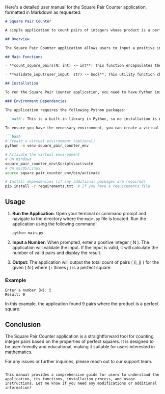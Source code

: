 Here's a detailed user manual for the Square Pair Counter application, formatted in Markdown as requested:

```markdown
# Square Pair Counter

A simple application to count pairs of integers whose product is a perfect square.

## Overview

The Square Pair Counter application allows users to input a positive integer \( N \) and calculates the number of pairs \( (i, j) \) such that \( 1 \leq i, j \leq N \) and \( i \times j \) is a perfect square. This application is useful for mathematical explorations and can serve as an educational tool for understanding perfect squares and their properties.

## Main Functions

- **count_square_pairs(N: int) -> int**: This function encapsulates the logic for counting valid pairs. It initializes a counter, iterates through all pairs of integers from 1 to \( N \), checks if their product is a perfect square, and returns the total count of such pairs.

- **validate_input(user_input: str) -> bool**: This utility function checks if the user input is a valid positive integer, ensuring that the application only processes valid data.

## Installation

To run the Square Pair Counter application, you need to have Python installed on your system. You can download Python from [python.org](https://www.python.org/downloads/).

### Environment Dependencies

The application requires the following Python packages:

- `math`: This is a built-in library in Python, so no installation is necessary.

To ensure you have the necessary environment, you can create a virtual environment and install any additional dependencies using pip if needed.

```bash
# Create a virtual environment (optional)
python -m venv square_pair_counter_env

# Activate the virtual environment
# On Windows
square_pair_counter_env\Scripts\activate
# On macOS/Linux
source square_pair_counter_env/bin/activate

# Install dependencies (if any additional packages are required)
pip install -r requirements.txt  # If you have a requirements file
```

## Usage

1. **Run the Application**: Open your terminal or command prompt and navigate to the directory where the `main.py` file is located. Run the application using the following command:

   ```bash
   python main.py
   ```

2. **Input a Number**: When prompted, enter a positive integer \( N \). The application will validate the input. If the input is valid, it will calculate the number of valid pairs and display the result.

3. **Output**: The application will output the total count of pairs \( (i, j) \) for the given \( N \) where \( i \times j \) is a perfect square.

### Example

```plaintext
Enter a number (N): 5
Result: 9
```

In this example, the application found 9 pairs where the product is a perfect square.

## Conclusion

The Square Pair Counter application is a straightforward tool for counting integer pairs based on the properties of perfect squares. It is designed to be user-friendly and educational, making it suitable for users interested in mathematics.

For any issues or further inquiries, please reach out to our support team.
```

This manual provides a comprehensive guide for users to understand the application, its functions, installation process, and usage instructions. Let me know if you need any modifications or additional information!